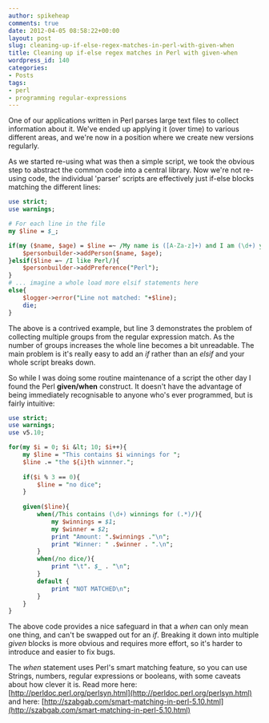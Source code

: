 ```yaml
---
author: spikeheap
comments: true
date: 2012-04-05 08:58:22+00:00
layout: post
slug: cleaning-up-if-else-regex-matches-in-perl-with-given-when
title: Cleaning up if-else regex matches in Perl with given-when
wordpress_id: 140
categories:
- Posts
tags:
- perl
- programming regular-expressions
---
```


One of our applications written in Perl parses large text files to collect information about it. We've ended up applying it (over time) to various different areas, and we're now in a position where we create new versions regularly.

As we started re-using what was then a simple script, we took the obvious step to abstract the common code into a central library. Now we're not re-using code, the individual 'parser' scripts are effectively just if-else blocks matching the different lines:

```perl
use strict;
use warnings;

# For each line in the file
my $line = $_;

if(my ($name, $age) = $line =~ /My name is ([A-Za-z]+) and I am (\d+) years old/){
	$personbuilder->addPerson($name, $age);
}elsif($line =~ /I like Perl/){
	$personbuilder->addPreference("Perl");
}
# ... imagine a whole load more elsif statements here 
else{
	$logger->error("Line not matched: "+$line);
	die;
}
```

The above is a contrived example, but line 3 demonstrates the problem of collecting multiple groups from the regular expression match. As the number of groups increases the whole line becomes a bit unreadable. The main problem is it's really easy to add an *if* rather than an *elsif* and your whole script breaks down.

So while I was doing some routine maintenance of a script the other day I found the Perl **given/when** construct. It doesn't have the advantage of being immediately recognisable to anyone who's ever programmed, but is fairly intuitive:

```perl
use strict;
use warnings;
use v5.10;

for(my $i = 0; $i &lt; 10; $i++){
	my $line = "This contains $i winnings for ";
	$line .= "the ${i}th winnner.";
	
	if($i % 3 == 0){
		$line = "no dice";
	}	
	
	given($line){
		when(/This contains (\d+) winnings for (.*)/){
			my $winnings = $1;
			my $winner = $2;
			print "Amount: ".$winnings ."\n";
			print "Winner: " .$winner . ".\n";
		}
		when(/no dice/){
			print "\t". $_ . "\n";
		}
		default { 
			print "NOT MATCHED\n";
		} 
	}
}
```

The above code provides a nice safeguard in that a *when* can only mean one thing, and can't be swapped out for an *if*. Breaking it down into multiple *given* blocks is more obvious and requires more effort, so it's harder to introduce and easier to fix bugs.

The *when* statement uses Perl's smart matching feature, so you can use Strings, numbers, regular expressions or booleans, with some caveats about how clever it is. Read more here: [http://perldoc.perl.org/perlsyn.html](http://perldoc.perl.org/perlsyn.html) and here: [http://szabgab.com/smart-matching-in-perl-5.10.html](http://szabgab.com/smart-matching-in-perl-5.10.html)

